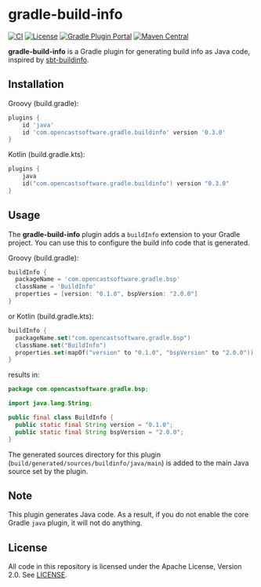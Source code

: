 # gradle-build-info

[![CI](https://github.com/opencastsoftware/gradle-build-info/actions/workflows/ci.yml/badge.svg)](https://github.com/opencastsoftware/gradle-build-info/actions/workflows/ci.yml)
[![License](https://img.shields.io/github/license/opencastsoftware/gradle-build-info)](https://opensource.org/licenses/Apache-2.0)
[![Gradle Plugin Portal](https://img.shields.io/gradle-plugin-portal/v/com.opencastsoftware.gradle.buildinfo)](https://plugins.gradle.org/plugin/com.opencastsoftware.gradle.buildinfo)
[![Maven Central](https://img.shields.io/maven-central/v/com.opencastsoftware.gradle/gradle-build-info)](https://search.maven.org/artifact/com.opencastsoftware.gradle/gradle-build-info)

**gradle-build-info** is a Gradle plugin for generating build info as Java code, inspired by [sbt-buildinfo](https://github.com/sbt/sbt-buildinfo).

## Installation

Groovy (build.gradle):
```groovy
plugins {
    id 'java'
    id 'com.opencastsoftware.gradle.buildinfo' version '0.3.0'
}
```

Kotlin (build.gradle.kts):
```kotlin
plugins {
    java
    id("com.opencastsoftware.gradle.buildinfo") version "0.3.0"
}
```

## Usage

The **gradle-build-info** plugin adds a `buildInfo` extension to your Gradle project. You can use this to configure the build info code that is generated.

Groovy (build.gradle):

```groovy
buildInfo {
  packageName = 'com.opencastsoftware.gradle.bsp'
  className = 'BuildInfo'
  properties = [version: "0.1.0", bspVersion: "2.0.0"]
}
```
or Kotlin (build.gradle.kts):
```kotlin
buildInfo {
  packageName.set("com.opencastsoftware.gradle.bsp")
  className.set("BuildInfo")
  properties.set(mapOf("version" to "0.1.0", "bspVersion" to "2.0.0"))
}
```
results in:
```java
package com.opencastsoftware.gradle.bsp;

import java.lang.String;

public final class BuildInfo {
  public static final String version = "0.1.0";
  public static final String bspVersion = "2.0.0";
}
```

The generated sources directory for this plugin (`build/generated/sources/buildinfo/java/main`) is added to the main Java source set by the plugin.

## Note

This plugin generates Java code. As a result, if you do not enable the core Gradle `java` plugin, it will not do anything.

## License

All code in this repository is licensed under the Apache License, Version 2.0. See [LICENSE](./LICENSE).
